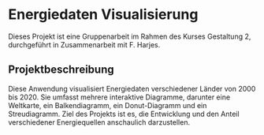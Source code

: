 # Energiedaten Visualisierung

Dieses Projekt ist eine Gruppenarbeit im Rahmen des Kurses Gestaltung 2, durchgeführt in Zusammenarbeit mit F. Harjes.

## Projektbeschreibung

Diese Anwendung visualisiert Energiedaten verschiedener Länder von 2000 bis 2020. Sie umfasst mehrere interaktive Diagramme,
darunter eine Weltkarte, ein Balkendiagramm, ein Donut-Diagramm und ein Streudiagramm.
Ziel des Projekts ist es, die Entwicklung und den Anteil verschiedener Energiequellen anschaulich darzustellen.
